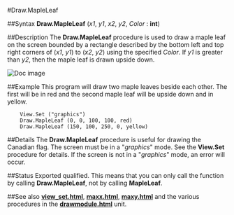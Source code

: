 
#Draw.MapleLeaf

##Syntax
**Draw.MapleLeaf** (_x1_, _y1_, _x2_, _y2_, _Color_ : **int**)



##Description
The **Draw.MapleLeaf** procedure is used to draw a maple leaf on the screen bounded by a rectangle described by the bottom left and top right corners of (_x1_, _y1_) to (_x2_, _y2_) using the specified _Color_. If _y1_ is greater than _y2_, then the maple leaf is drawn upside down.

![Doc image](draw_mapleleaf01.gif)


##Example
This program will draw two maple leaves beside each other. The first will be in red and the second maple leaf will be upside down and in yellow.


        View.Set ("graphics")
        Draw.MapleLeaf (0, 0, 100, 100, red)
        Draw.MapleLeaf (150, 100, 250, 0, yellow)
##Details
The **Draw.MapleLeaf** procedure is useful for drawing the Canadian flag.
The screen must be in a "_graphics_" mode. See the **View.Set** procedure for details. If the screen is not in a "_graphics_" mode, an error will occur.



##Status
Exported qualified.
This means that you can only call the function by calling **Draw.MapleLeaf**, not by calling **MapleLeaf**.



##See also
**[view_set.html](View.Set)**, **[maxx.html](maxx)**, **[maxy.html](maxy)** and the various procedures in the **[drawmodule.html](Draw)** unit.


